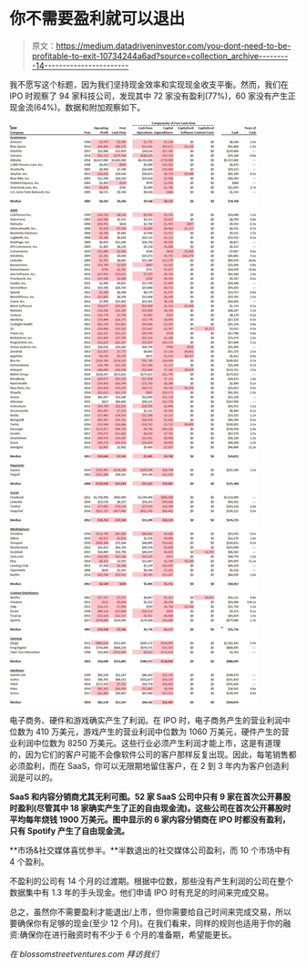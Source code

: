 # 你不需要盈利就可以退出

> 原文：<https://medium.datadriveninvestor.com/you-dont-need-to-be-profitable-to-exit-10734244a6ad?source=collection_archive---------14----------------------->

我不愿写这个标题，因为我们坚持现金效率和实现现金收支平衡。然而，我们在 IPO 时观察了 94 家科技公司，发现其中 72 家没有盈利(77%)，60 家没有产生正现金流(64%)。数据和附加观察如下。

![](img/9362ff120a16b588d73c09e50c135078.png)

电子商务、硬件和游戏确实产生了利润。在 IPO 时，电子商务产生的营业利润中位数为 410 万美元，游戏产生的营业利润中位数为 1060 万美元，硬件产生的营业利润中位数为 8250 万美元。这些行业必须产生利润才能上市，这是有道理的，因为它们的客户可能不会像软件公司的客户那样反复出现。因此，每笔销售都必须盈利，而在 SaaS，你可以无限期地留住客户，在 2 到 3 年内为客户创造利润是可以的。

**SaaS 和内容分销商尤其无利可图。52 家 SaaS 公司中只有 9 家在首次公开募股时盈利(尽管其中 18 家确实产生了正的自由现金流)。这些公司在首次公开募股时平均每年烧钱 1900 万美元。图中显示的 6 家内容分销商在 IPO 时都没有盈利，只有 Spotify 产生了自由现金流。**

**市场&社交媒体喜忧参半。**半数退出的社交媒体公司盈利，而 10 个市场中有 4 个盈利。

不盈利的公司有 14 个月的过渡期。根据中位数，那些没有产生利润的公司在整个数据集中有 1.3 年的手头现金。他们申请 IPO 时有充足的时间来完成交易。

总之，虽然你不需要盈利才能退出/上市，但你需要给自己时间来完成交易，所以要确保你有足够的现金(至少 12 个月)。在我们看来，同样的规则也适用于你的融资:确保你在进行融资时有不少于 6 个月的准备期，希望能更长。

*在 blossomstreetventures.com 拜访我们*